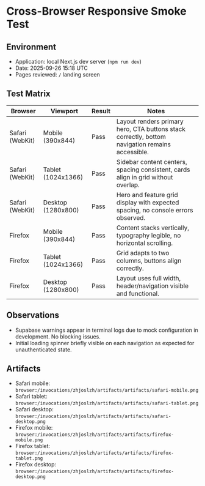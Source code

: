 # Cross-Browser Responsive Smoke Test

## Environment
- Application: local Next.js dev server (`npm run dev`)
- Date: 2025-09-26 15:18 UTC
- Pages reviewed: `/` landing screen

## Test Matrix
| Browser | Viewport | Result | Notes |
|---------|----------|--------|-------|
| Safari (WebKit) | Mobile (390x844) | Pass | Layout renders primary hero, CTA buttons stack correctly, bottom navigation remains accessible. |
| Safari (WebKit) | Tablet (1024x1366) | Pass | Sidebar content centers, spacing consistent, cards align in grid without overlap. |
| Safari (WebKit) | Desktop (1280x800) | Pass | Hero and feature grid display with expected spacing, no console errors observed. |
| Firefox | Mobile (390x844) | Pass | Content stacks vertically, typography legible, no horizontal scrolling. |
| Firefox | Tablet (1024x1366) | Pass | Grid adapts to two columns, buttons align correctly. |
| Firefox | Desktop (1280x800) | Pass | Layout uses full width, header/navigation visible and functional. |

## Observations
- Supabase warnings appear in terminal logs due to mock configuration in development. No blocking issues.
- Initial loading spinner briefly visible on each navigation as expected for unauthenticated state.

## Artifacts
- Safari mobile: `browser:/invocations/zhjoslzh/artifacts/artifacts/safari-mobile.png`
- Safari tablet: `browser:/invocations/zhjoslzh/artifacts/artifacts/safari-tablet.png`
- Safari desktop: `browser:/invocations/zhjoslzh/artifacts/artifacts/safari-desktop.png`
- Firefox mobile: `browser:/invocations/zhjoslzh/artifacts/artifacts/firefox-mobile.png`
- Firefox tablet: `browser:/invocations/zhjoslzh/artifacts/artifacts/firefox-tablet.png`
- Firefox desktop: `browser:/invocations/zhjoslzh/artifacts/artifacts/firefox-desktop.png`
